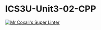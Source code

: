 # ICS3U-Unit3-02-CPP

[![Mr Coxall's Super Linter](https://github.com/venika-sem/ICS3U-Unit3-02-CPP/workflows/Mr%20Coxall's%20Super%20Linter/badge.svg)](https://github.com/venika-sem/ICS3U-Unit3-02-CPP/actions/)
